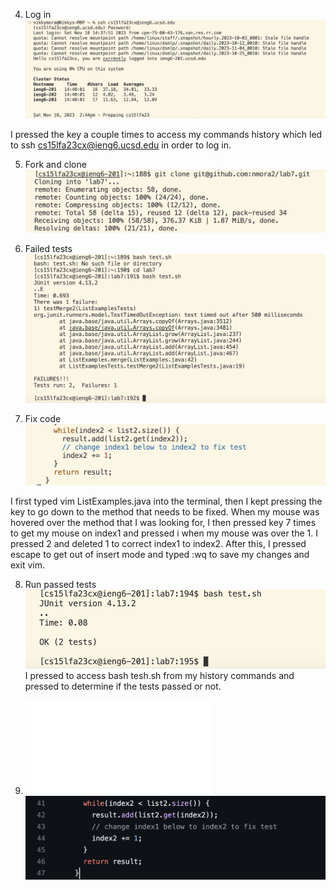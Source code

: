 4) Log in
![Image](login.png)

I pressed the key <up> a couple times to access my commands history which led to ssh cs15lfa23cx@ieng6.ucsd.edu
in order to log in. 

5) Fork and clone
![Image](gitclone.png)


6) Failed tests
![Image](fail.png)

7) Fix code
![Image](change.png)

I first typed vim ListExamples.java into the terminal, then I kept pressing the  <down> key to go 
down to the method that needs to be fixed. When my mouse was hovered over the method that I was looking for, 
I then pressed <right> key 7 times to get my mouse on index1 and pressed i when my mouse was over the 1. I pressed 2 
and deleted 1 to correct index1 to index2. After this, I pressed escape to get out of insert mode and 
typed :wq to save my changes and exit vim. 

8) Run passed tests
   ![Image](pass.png)
   I pressed <up> <up> <up> to access bash tesh.sh from my history commands and
   pressed <enter> to determine if the tests passed or not.

9) ![Image](commit.pdf)
   ![Image](ss.png)
